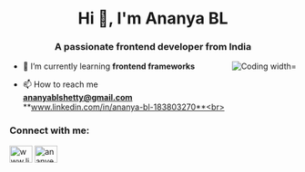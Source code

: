 


<h1 align="center">Hi 👋, I'm Ananya BL</h1>
<h3 align="center">A passionate frontend developer from India</h3>
<img align="right" alt="Coding width="400" src="https://mir-s3-cdn-cf.behance.net/project_modules/disp/601014116770475.6068beff4640a.gif">

- 🌱 I’m currently learning **frontend frameworks**

- 📫 How to reach me <br>**ananyablshetty@gmail.com**<br>**www.linkedin.com/in/ananya-bl-183803270**<br>

<h3 align="left">Connect with me:</h3>
<p align="left">
<a href="https://linkedin.com/in/www.linkedin.com/in/ananya-bl-183803270" target="blank"><img align="center" src="https://raw.githubusercontent.com/rahuldkjain/github-profile-readme-generator/master/src/images/icons/Social/linked-in-alt.svg" alt="www.linkedin.com/in/ananya-bl-183803270" height="30" width="40" /></a>
<a href="https://instagram.com/ananyeahhh.__" target="blank"><img align="center" src="https://raw.githubusercontent.com/rahuldkjain/github-profile-readme-generator/master/src/images/icons/Social/instagram.svg" alt="ananyeahhh.__" height="30" width="40" /></a>
</p>

